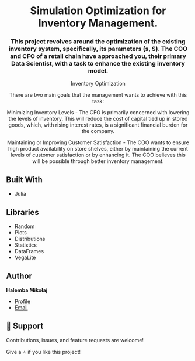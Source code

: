 <h1 align="center">Simulation Optimization for Inventory Management.</h1>

<h3 align="center">This project revolves around the optimization of the existing inventory system, specifically, its parameters (s, S). The COO and CFO of a retail chain have approached you, their primary Data Scientist, with a task to enhance the existing inventory model.</h3>
<p align="center">Inventory Optimization</p>
<p align="center">There are two main goals that the management wants to achieve with this task:</p>
<p align="center">Minimizing Inventory Levels - The CFO is primarily concerned with lowering the levels of inventory. This will reduce the cost of capital tied up in stored goods, which, with rising interest rates, is a significant financial burden for the company.</p>
<p align="center">Maintaining or Improving Customer Satisfaction - The COO wants to ensure high product availability on store shelves, either by maintaining the current levels of customer satisfaction or by enhancing it. The COO believes this will be possible through better inventory management.</p>

## Built With
- Julia

## Libraries
- Random
- Plots
- Distributions
- Statistics
- DataFrames
- VegaLite



## Author

**Halemba Mikołaj**


- [Profile](https://github.com/mikolaj-halemba "Halemba Mikołaj")
- [Email](mailto:mikolaj.halemba96@gmail.com?subject=Hi "Hi!")


## 🤝 Support

Contributions, issues, and feature requests are welcome!

Give a ⭐️ if you like this project!